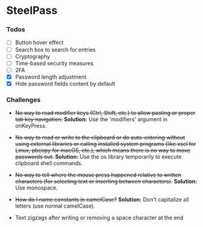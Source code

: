 # SteelPass

### Todos
- [ ] Button hover effect
- [ ] Search box to search for entries
- [ ] Cryptography
- [ ] Time-based security measures
- [ ] 2FA
- [x] Password length adjustment
- [x] Hide password fields content by default

### Challenges
- ~~No way to read modifier keys (Ctrl, Shift, etc.) to allow pasting or proper tab key navigation.~~
**Solution:** Use the 'modifiers' argument in onKeyPress.

- ~~No way to read or write to the clipboard or do auto-entering without using external libraries or calling installed system programs (like xsel for Linux, pbcopy for macOS, etc.), which means there is no way to move passwords out.~~
**Solution:** Use the os library temporarily to execute clipboard shell commands.

- ~~No way to tell where the mouse press happened relative to written characters (for selecting text or inserting between characters).~~
**Solution:** Use monospace.

- ~~How do I name constants in camelCase?~~
**Solution:** Don't capitalize all letters (use normal camelCase).

- Text zigzags after writing or removing a space character at the end